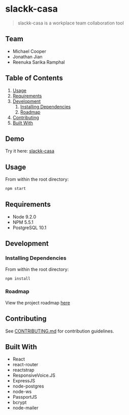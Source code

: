 # slackk-casa

> slackk-casa is a workplace team collaboration tool

## Team

* Michael Cooper
* Jonathan Jian
* Reenuka Sarika Ramphal

## Table of Contents

1. [Usage](#Usage)
1. [Requirements](#requirements)
1. [Development](#development)
   1. [Installing Dependencies](#installing-dependencies)
   1. [Roadmap](#roadmap)
1. [Contributing](#contributing)
1. [Built With](#built-with)

## Demo

Try it here: [slackk-casa](https://slackk-casa.herokuapp.com)

## Usage

From within the root directory:

```sh
npm start
```

## Requirements

* Node 9.2.0
* NPM 5.5.1
* PostgreSQL 10.1

## Development

### Installing Dependencies

From within the root directory:

```sh
npm install
```

### Roadmap

View the project roadmap [here](https://trello.com/slackk)

## Contributing

See [CONTRIBUTING.md](CONTRIBUTING.md) for contribution guidelines.

## Built With

* React
* react-router
* reactstrap
* ResponsiveVoice.JS
* ExpressJS
* node-postgres
* node-ws
* PassportJS
* bcrypt
* node-mailer

